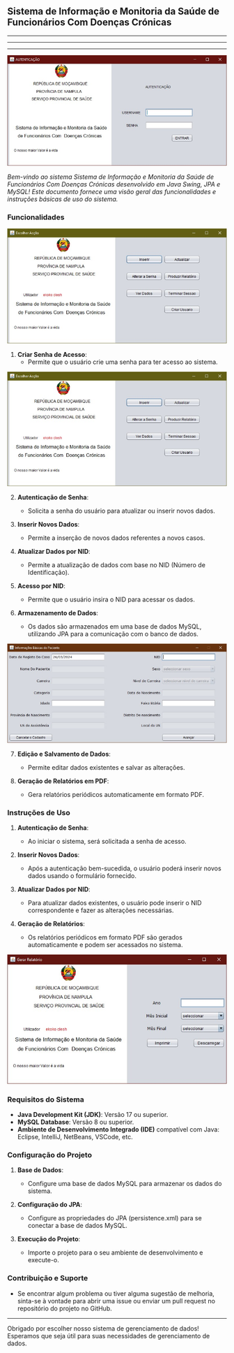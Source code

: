 
## Sistema de Informação e Monitoria da Saúde de Funcionários Com Doenças Crónicas
---
---
------
![Tela de Login](https://github.com/mmaunze/sigmfsdc/blob/main/demo/login.jpg)

*Bem-vindo ao sistema Sistema de Informação e Monitoria da Saúde de Funcionários Com Doenças Crónicas desenvolvido em Java Swing, JPA e MySQL! Este documento fornece uma visão geral das funcionalidades e instruções básicas de uso do sistema.*

### Funcionalidades
![Menu](https://github.com/mmaunze/sigmfsdc/blob/main/demo/menu.jpg)

1. **Criar Senha de Acesso**:
   - Permite que o usuário crie uma senha para ter acesso ao sistema.


![Criar Usuario](https://github.com/mmaunze/sigmfsdc/blob/main/demo/menu.jpg)

2. **Autenticação de Senha**:
   - Solicita a senha do usuário para atualizar ou inserir novos dados.

3. **Inserir Novos Dados**:
   - Permite a inserção de novos dados referentes a novos casos.

4. **Atualizar Dados por NID**:
   - Permite a atualização de dados com base no NID (Número de Identificação).

5. **Acesso por NID**:
   - Permite que o usuário insira o NID para acessar os dados.

6. **Armazenamento de Dados**:
   - Os dados são armazenados em uma base de dados MySQL, utilizando JPA para a comunicação com o banco de dados.

![Cadastro de Dados](https://github.com/mmaunze/sigmfsdc/blob/main/demo/cadastro.jpg)

7. **Edição e Salvamento de Dados**:
   - Permite editar dados existentes e salvar as alterações.

8. **Geração de Relatórios em PDF**:
   - Gera relatórios periódicos automaticamente em formato PDF.

### Instruções de Uso

1. **Autenticação de Senha**:
   - Ao iniciar o sistema, será solicitada a senha de acesso.

2. **Inserir Novos Dados**:
   - Após a autenticação bem-sucedida, o usuário poderá inserir novos dados usando o formulário fornecido.

3. **Atualizar Dados por NID**:
   - Para atualizar dados existentes, o usuário pode inserir o NID correspondente e fazer as alterações necessárias.

4. **Geração de Relatórios**:
   - Os relatórios periódicos em formato PDF são gerados automaticamente e podem ser acessados no sistema.

![Gerar Relatorio](https://github.com/mmaunze/sigmfsdc/blob/main/demo/gerar_relatorio.jpg)


### Requisitos do Sistema

- **Java Development Kit (JDK)**: Versão 17 ou superior.
- **MySQL Database**: Versão 8 ou superior.
- **Ambiente de Desenvolvimento Integrado (IDE)** compatível com Java: Eclipse, IntelliJ, NetBeans, VSCode, etc.

### Configuração do Projeto

1. **Base de Dados**:
   - Configure uma base de dados MySQL para armazenar os dados do sistema.

2. **Configuração do JPA**:
   - Configure as propriedades do JPA (persistence.xml) para se conectar a base de dados MySQL.

3. **Execução do Projeto**:
   - Importe o projeto para o seu ambiente de desenvolvimento e execute-o.

### Contribuição e Suporte

- Se encontrar algum problema ou tiver alguma sugestão de melhoria, sinta-se à vontade para abrir uma issue ou enviar um pull request no repositório do projeto no GitHub.

---

Obrigado por escolher nosso sistema de gerenciamento de dados! Esperamos que seja útil para suas necessidades de gerenciamento de dados.
